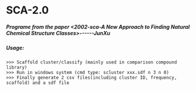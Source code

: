 # SCA-2.0

##### Programe from the paper <2002-sca-A New Approach to Finding Natural Chemical Structure Classes>------JunXu

##### Usage:

    >>> Scaffold cluster/classify (mainly used in comparison compound library)
    >>> Run in windows system (cmd type: scluster xxx.sdf n 3 n 0)
    >>> Finally generate 2 csv files(including cluster ID, frequency, scaffold) and a sdf file
